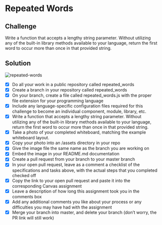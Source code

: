 # Repeated Words

## Challenge

Write a function that accepts a lengthy string parameter.
Without utilizing any of the built-in library methods available to your language, return the first word to occur more than once in that provided string.

## Solution
![repeated-words](https://user-images.githubusercontent.com/25094584/40763764-edf74554-645a-11e8-9231-81cb3493065c.jpg)


- [x] Do all your work in a public repository called repeated_words
- [x] Create a branch in your repository called repeated_words
- [x] On your branch, create a file called repeated_words.js with the proper file extension for your programming language
- [x] Include any language-specific configuration files required for this challenge to become an individual component, module, library, etc.
- [x] Write a function that accepts a lengthy string parameter.
Without utilizing any of the built-in library methods available to your language, return the first word to occur more than once in that provided string.
- [x] Take a photo of your completed whiteboard, matching the example whiteboard layout.
- [x] Copy your photo into an /assets directory in your repo
- [x] Give the image file the same name as the branch you are working on
- [x] Embed the image in your README.md documentation
- [x] Create a pull request from your branch to your master branch
- [x] In your open pull request, leave as a comment a checklist of the specifications and tasks above, with the actual steps that you completed checked off
- [x] Copy the link to your open pull request and paste it into the corresponding Canvas assignment
- [x] Leave a description of how long this assignment took you in the comments box
- [x] Add any additional comments you like about your process or any difficulties you may have had with the assignment
- [x] Merge your branch into master, and delete your branch (don’t worry, the PR link will still work)
